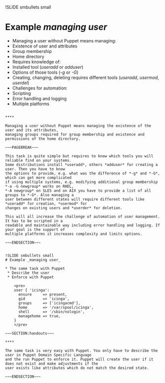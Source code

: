 !SLIDE smbullets small
# Example _managing user_

* Managing a user without Puppet means managing:
 * Existence of user and attributes
 * Group membership
 * Home directory 
* Requires knowledge of:
 * Installed tool (*useradd* or *adduser*)
 * Options of those tools (*-g* or *-G*)
 * Creating, changing, deleting requires different tools (*useradd*, *usermod*, *userdel*)
* Challenges for automation:
 * Scripting
 * Error handling and logging
 * Multiple platforms

~~~SECTION:handouts~~~

****

Managing a user without Puppet means managing the existence of the user and its attributes,
managing groups required for group membership and existence and permissions of the home directory.

~~~PAGEBREAK~~~

This task is quite simple but requires to know which tools you will reliable find on your systems.
Some distributions install *useradd*, others *adduser* for creating a user. Then you have to know
the options to provide, e.g. what was the difference of *-g* and *-G*, which can get more complicated
if using multiple systems, e.g. modifying additional group membership *-a -G newgroup* works on RHEL,
*-A newgroup* on SLES and on AIX you have to provide a list of all groups to *-G*. Also managing a
user between different states will require different tools like *useradd* for creation, *usermod* for
changes on existing users and *userder* for deletion.

This will all increase the challenge of automation of user management. It has to be scripted in a
readable and maintainable way including error handling and logging. If your goal is the support of
multiple platforms it increases complexity and limits options.

~~~ENDSECTION~~~


!SLIDE smbullets small
# Example _managing user_

* The same task with Puppet
 * Describe the user
 * Enforce with Puppet

    <pre>
    user { 'icinga':
      ensure     => present,
      gid        => 'icinga',
      groups     => ['icingacmd'],
      home       => '/var/spool/icinga',
      shell      => '/sbin/nologin',
      managehome => true,
    }
    </pre>

~~~SECTION:handouts~~~

****

The same task is very easy with Puppet. You only have to describe the user in Puppet Domain Specific Language
and the run Puppet to enforce it. Puppet will create the user if it does not exist and make adjustments if the
user exists like attributes which do not match the desired state.

~~~ENDSECTION~~~
